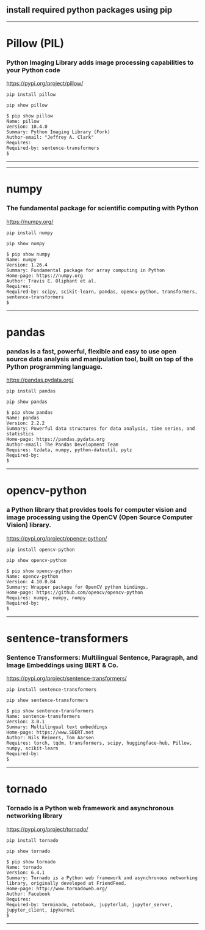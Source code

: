 ## install required python packages using pip

---

# Pillow (PIL)

### Python Imaging Library adds image processing capabilities to your Python code

https://pypi.org/project/pillow/

```
pip install pillow

pip show pillow
```

```
$ pip show pillow
Name: pillow
Version: 10.4.0
Summary: Python Imaging Library (Fork)
Author-email: "Jeffrey A. Clark"
Requires:
Required-by: sentence-transformers
$
```

---

---

# numpy

### The fundamental package for scientific computing with Python

https://numpy.org/

```
pip install numpy

pip show numpy
```

```
$ pip show numpy
Name: numpy
Version: 1.26.4
Summary: Fundamental package for array computing in Python
Home-page: https://numpy.org
Author: Travis E. Oliphant et al.
Requires:
Required-by: scipy, scikit-learn, pandas, opencv-python, transformers, sentence-transformers
$
```

---

# pandas

### pandas is a fast, powerful, flexible and easy to use open source data analysis and manipulation tool, built on top of the Python programming language.

https://pandas.pydata.org/

```
pip install pandas

pip show pandas
```

```
$ pip show pandas
Name: pandas
Version: 2.2.2
Summary: Powerful data structures for data analysis, time series, and statistics
Home-page: https://pandas.pydata.org
Author-email: The Pandas Development Team
Requires: tzdata, numpy, python-dateutil, pytz
Required-by:
$
```

---

# opencv-python

### a Python library that provides tools for computer vision and image processing using the OpenCV (Open Source Computer Vision) library.

https://pypi.org/project/opencv-python/

```
pip install opencv-python

pip show opencv-python
```

```
$ pip show opencv-python
Name: opencv-python
Version: 4.10.0.84
Summary: Wrapper package for OpenCV python bindings.
Home-page: https://github.com/opencv/opencv-python
Requires: numpy, numpy, numpy
Required-by:
$
```

---

# sentence-transformers

### Sentence Transformers: Multilingual Sentence, Paragraph, and Image Embeddings using BERT & Co.

https://pypi.org/project/sentence-transformers/

```
pip install sentence-transformers

pip show sentence-transformers
```

```
$ pip show sentence-transformers
Name: sentence-transformers
Version: 3.0.1
Summary: Multilingual text embeddings
Home-page: https://www.SBERT.net
Author: Nils Reimers, Tom Aarsen
Requires: torch, tqdm, transformers, scipy, huggingface-hub, Pillow, numpy, scikit-learn
Required-by:
$
```

---

# tornado

### Tornado is a Python web framework and asynchronous networking library

https://pypi.org/project/tornado/

```
pip install tornado

pip show tornado
```

```
$ pip show tornado
Name: tornado
Version: 6.4.1
Summary: Tornado is a Python web framework and asynchronous networking library, originally developed at FriendFeed.
Home-page: http://www.tornadoweb.org/
Author: Facebook
Requires:
Required-by: terminado, notebook, jupyterlab, jupyter_server, jupyter_client, ipykernel
$

```

---

